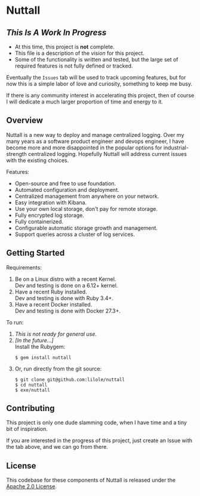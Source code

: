 # Nuttall

## _This Is A Work In Progress_

- At this time, this project is __not__ complete.
- This file is a description of the _vision_ for this project.
- Some of the functionality is written and tested, but the large set of required features is not fully defined or tracked.

Eventually the `Issues` tab will be used to track upcoming features, but for now this is a simple labor of love and curiosity, something to keep me busy.

If there is any community interest in accelerating this project, then of course I will dedicate a much larger proportion of time and energy to it.

## Overview

Nuttall is a new way to deploy and manage centralized logging. Over my many years as a software product engineer and devops engineer, I have become more and more disappointed in the popular options for industrial-strength centralized logging. Hopefully Nuttall will address current issues with the existing choices.

Features:
- Open-source and free to use foundation.
- Automated configuration and deployment.
- Centralized management from anywhere on your network.
- Easy integration with Kibana.
- Use your own local storage, don't pay for remote storage.
- Fully encrypted log storage.
- Fully containerized.
- Configurable automatic storage growth and management.
- Support queries across a cluster of log services.

## Getting Started

Requirements:
1. Be on a Linux distro with a recent Kernel.<br>Dev and testing is done on a 6.12+ kernel.
1. Have a recent Ruby installed.<br>Dev and testing is done with Ruby 3.4+.
1. Have a recent Docker installed.<br>Dev and testing is done with Docker 27.3+.

To run:
1. _This is not ready for general use._
1. _[In the future...]_<br>Install the Rubygem:
    ```shell
    $ gem install nuttall
    ```
1. Or, run directly from the git source:
    ```shell
    $ git clone git@github.com:lilole/nuttall
    $ cd nuttall
    $ exe/nuttall
    ```

## Contributing

This project is only one dude slamming code, when I have time and a tiny bit of inspiration.

If you are interested in the progress of this project, just create an Issue with the tab above, and we can go from there.

## License

This codebase for these components of Nuttall is released under the [Apache 2.0 License](LICENSE).
